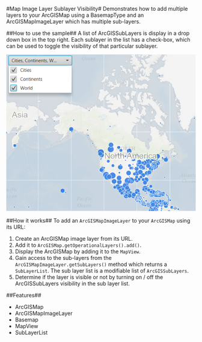 #Map Image Layer Sublayer Visibility#
Demonstrates how to add multiple layers to your ArcGISMap using a BasemapType and an ArcGISMapImageLayer which has multiple sub-layers.

##How to use the sample##
A list of ArcGISSubLayers is display in a drop down box in the top right. Each sublayer in the list has a check-box, which can be used to toggle the visibility of that particular sublayer.

![](ArcGISImageLayerSublayerVisibility.png)

##How it works##
To add an `ArcGISMapImageLayer` to your `ArcGISMap` using its URL:

1. Create an ArcGISMap image layer from its URL.
2. Add it to `ArcGISMap.getOperationalLayers().add()`.
3. Display the ArcGISMap by adding it to the `MapView`.
4. Gain access to the sub-layers from the `ArcGISMapImageLayer.getSubLayers()` method which returns a `SubLayerList`. The sub layer list is a modifiable list of `ArcGISSubLayers`. 
5. Determine if the layer is visible or not by turning on / off the ArcGISSubLayers visibility in the sub layer list.

##Features##
- ArcGISMap
- ArcGISMapImageLayer
- Basemap
- MapView
- SubLayerList

